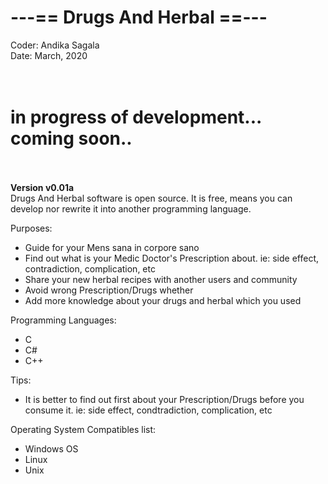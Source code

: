 
# ---== Drugs And Herbal ==---
Coder: Andika Sagala<br>
Date: March, 2020 <br>
<br><br>

<h1> in progress of development... coming soon.. </h1>

<br><br>
<b>Version v0.01a </b><br>
Drugs And Herbal software is open source. It is free, means you can develop nor rewrite it into another programming language. <br>

Purposes:
- Guide for your Mens sana in corpore sano
- Find out what is your Medic Doctor's Prescription about. ie: side effect, contradiction, complication, etc
- Share your new herbal recipes with another users and community
- Avoid wrong Prescription/Drugs whether 
- Add more knowledge about your drugs and herbal which you used

Programming Languages:
- C
- C#
- C++


Tips:
- It is better to find out first about your Prescription/Drugs before you consume it. ie: side effect, condtradiction, complication, etc


Operating System Compatibles list:
- Windows OS
- Linux
- Unix